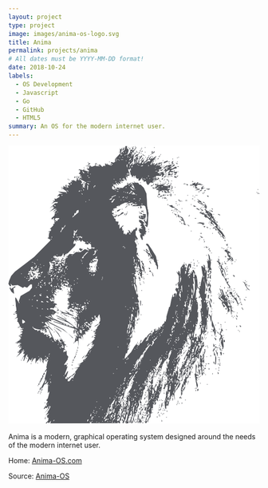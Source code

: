 ```yaml
---
layout: project
type: project
image: images/anima-os-logo.svg
title: Anima
permalink: projects/anima
# All dates must be YYYY-MM-DD format!
date: 2018-10-24
labels:
  - OS Development
  - Javascript
  - Go
  - GitHub
  - HTML5
summary: An OS for the modern internet user.
---
```


<img class="ui medium right floated rounded image" src="../images/anima-os-logo.svg">

Anima is a modern, graphical operating system designed around the needs of the modern internet user.

Home: <a href="https://www.anima-os.com"><i class="large home icon"></i>Anima-OS.com</a>

Source: <a href="https://github.com/Anima-OS"><i class="large github icon"></i>Anima-OS</a>
